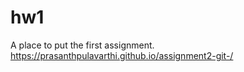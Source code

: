 hw1
===

A place to put the first assignment.
https://prasanthpulavarthi.github.io/assignment2-git-/
